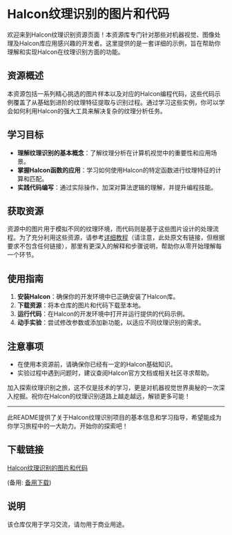 # Halcon纹理识别的图片和代码

欢迎来到Halcon纹理识别资源页面！本资源库专门针对那些对机器视觉、图像处理及Halcon库应用感兴趣的开发者。这里提供的是一套详细的示例，旨在帮助你理解和实现Halcon在纹理识别方面的功能。

## 资源概述

本资源包括一系列精心挑选的图片样本以及对应的Halcon编程代码，这些代码示例覆盖了从基础到进阶的纹理特征提取与识别过程。通过学习这些实例，你可以学会如何利用Halcon的强大工具来解决复杂的纹理分析任务。

## 学习目标

- **理解纹理识别的基本概念**：了解纹理分析在计算机视觉中的重要性和应用场景。
- **掌握Halcon函数的应用**：学习如何使用Halcon的特定函数进行纹理特征的计算和匹配。
- **实践代码编写**：通过实际操作，加深对算法逻辑的理解，并提升编程技能。

## 获取资源

资源中的图片用于模拟不同的纹理环境，而代码则是基于这些图片设计的处理流程。为了充分利用这些资源，请参考[详细教程](https://blog.csdn.net/qq_31112205/article/details/89511103)（请注意，此处原文有链接，但根据要求不包含任何链接），那里有更深入的解释和步骤说明，帮助你从零开始理解每一个环节。

## 使用指南

1. **安装Halcon**：确保你的开发环境中已正确安装了Halcon库。
2. **下载资源**：将本仓库的图片和代码下载至本地。
3. **运行代码**：在Halcon的开发环境中打开并运行提供的代码示例。
4. **动手实验**：尝试修改参数或添加新功能，以适应不同纹理识别的需求。

## 注意事项

- 在使用本资源前，请确保你已经有一定的Halcon基础知识。
- 实验过程中遇到问题时，建议查阅Halcon官方文档或相关社区寻求帮助。

加入探索纹理识别之旅，这不仅是技术的学习，更是对机器视觉世界奥秘的一次深入挖掘。祝你在Halcon的纹理识别道路上越走越远，解锁更多可能！

---

此README提供了关于Halcon纹理识别项目的基本信息和学习指导，希望能成为你学习旅程中的一大助力。开始你的探索吧！

## 下载链接
[Halcon纹理识别的图片和代码](https://pan.quark.cn/s/ef125e0cd2f2) 

(备用: [备用下载](https://pan.baidu.com/s/19vLpWxHwXuGVFH03RH-6lg?pwd=1234))

## 说明

该仓库仅用于学习交流，请勿用于商业用途。
